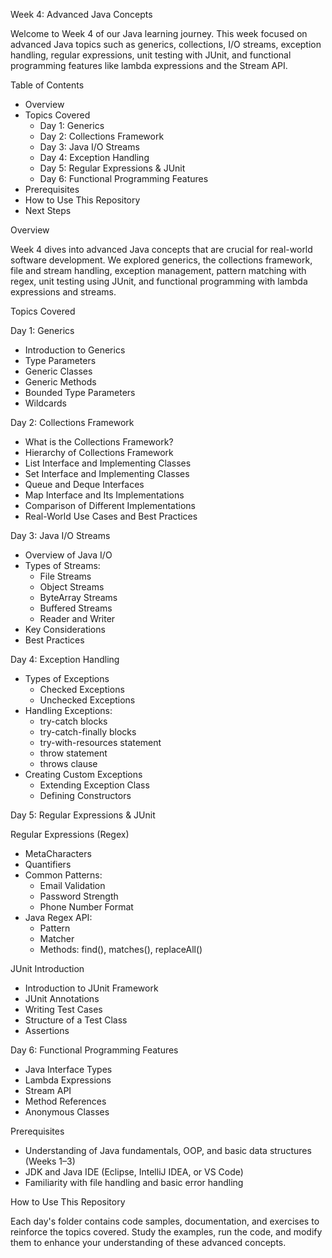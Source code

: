 Week 4: Advanced Java Concepts

Welcome to Week 4 of our Java learning journey. This week focused on advanced Java topics such as generics, collections, I/O streams, exception handling, regular expressions, unit testing with JUnit, and functional programming features like lambda expressions and the Stream API.

 Table of Contents

- Overview  
- Topics Covered 
  - Day 1: Generics  
  - Day 2: Collections Framework  
  - Day 3: Java I/O Streams 
  - Day 4: Exception Handling
  - Day 5: Regular Expressions & JUnit  
  - Day 6: Functional Programming Features
- Prerequisites  
- How to Use This Repository 
- Next Steps  

 Overview

Week 4 dives into advanced Java concepts that are crucial for real-world software development. We explored generics, the collections framework, file and stream handling, exception management, pattern matching with regex, unit testing using JUnit, and functional programming with lambda expressions and streams.

 Topics Covered

 Day 1: Generics

- Introduction to Generics  
- Type Parameters  
- Generic Classes  
- Generic Methods  
- Bounded Type Parameters  
- Wildcards  

 Day 2: Collections Framework

- What is the Collections Framework?  
- Hierarchy of Collections Framework  
- List Interface and Implementing Classes  
- Set Interface and Implementing Classes  
- Queue and Deque Interfaces  
- Map Interface and Its Implementations  
- Comparison of Different Implementations  
- Real-World Use Cases and Best Practices  

 Day 3: Java I/O Streams

- Overview of Java I/O  
- Types of Streams:
  - File Streams  
  - Object Streams  
  - ByteArray Streams  
  - Buffered Streams  
  - Reader and Writer  
- Key Considerations  
- Best Practices  

 Day 4: Exception Handling

- Types of Exceptions  
  - Checked Exceptions  
  - Unchecked Exceptions  
- Handling Exceptions:
  - try-catch blocks  
  - try-catch-finally blocks  
  - try-with-resources statement  
  - throw statement  
  - throws clause  
- Creating Custom Exceptions  
  - Extending Exception Class  
  - Defining Constructors  

 Day 5: Regular Expressions & JUnit

 Regular Expressions (Regex)

- MetaCharacters  
- Quantifiers  
- Common Patterns:
  - Email Validation  
  - Password Strength  
  - Phone Number Format  
- Java Regex API:
  - Pattern  
  - Matcher  
  - Methods: find(), matches(), replaceAll()  

 JUnit Introduction

- Introduction to JUnit Framework  
- JUnit Annotations  
- Writing Test Cases  
- Structure of a Test Class  
- Assertions  

 Day 6: Functional Programming Features

- Java Interface Types  
- Lambda Expressions  
- Stream API  
- Method References  
- Anonymous Classes  

 Prerequisites

- Understanding of Java fundamentals, OOP, and basic data structures (Weeks 1–3)  
- JDK and Java IDE (Eclipse, IntelliJ IDEA, or VS Code)  
- Familiarity with file handling and basic error handling  

 How to Use This Repository

Each day's folder contains code samples, documentation, and exercises to reinforce the topics covered. Study the examples, run the code, and modify them to enhance your understanding of these advanced concepts.

